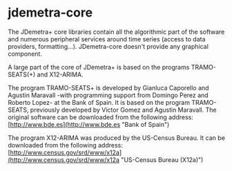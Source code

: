 jdemetra-core
=============

 The JDemetra+ core libraries contain all the algorithmic part of the software and numerous peripheral services around time series (access to data providers, formatting...). JDemetra-core doesn't provide any graphical component.

 A large part of the core of JDemetra+ is based on the programs TRAMO-SEATS(+) and X12-ARIMA.

 The program TRAMO-SEATS+ is developed by Gianluca Caporello and Agustin Maravall -with programming support from Domingo Perez and Roberto Lopez- 
 at the Bank of Spain. It is based on the program TRAMO-SEATS, previously developed by Victor Gomez and Agustin Maravall.
 The original software can be downloaded from the following address:
  [http://www.bde.es](http://www.bde.es "Bank of Spain")

 The program X12-ARIMA was produced by the US-Census Bureau. It can be downloaded from the following address: [http://www.census.gov/srd/www/x12a](http://www.census.gov/srd/www/x12a "US-Census Bureau (X12a)")

 
